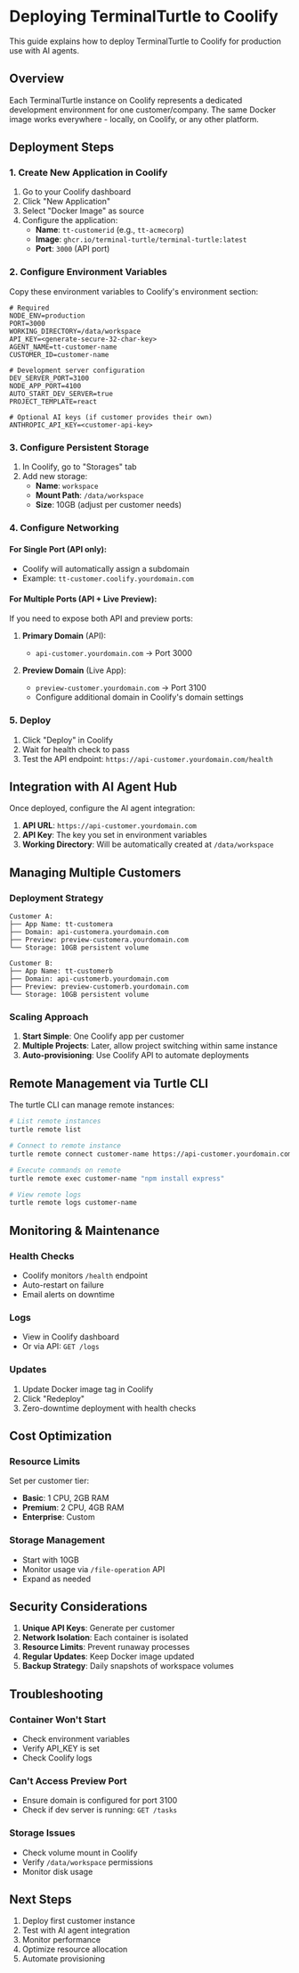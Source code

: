 # Deploying TerminalTurtle to Coolify

This guide explains how to deploy TerminalTurtle to Coolify for production use with AI agents.

## Overview

Each TerminalTurtle instance on Coolify represents a dedicated development environment for one customer/company. The same Docker image works everywhere - locally, on Coolify, or any other platform.

## Deployment Steps

### 1. Create New Application in Coolify

1. Go to your Coolify dashboard
2. Click "New Application"
3. Select "Docker Image" as source
4. Configure the application:
   - **Name**: `tt-customerid` (e.g., `tt-acmecorp`)
   - **Image**: `ghcr.io/terminal-turtle/terminal-turtle:latest`
   - **Port**: `3000` (API port)

### 2. Configure Environment Variables

Copy these environment variables to Coolify's environment section:

```env
# Required
NODE_ENV=production
PORT=3000
WORKING_DIRECTORY=/data/workspace
API_KEY=<generate-secure-32-char-key>
AGENT_NAME=tt-customer-name
CUSTOMER_ID=customer-name

# Development server configuration
DEV_SERVER_PORT=3100
NODE_APP_PORT=4100
AUTO_START_DEV_SERVER=true
PROJECT_TEMPLATE=react

# Optional AI keys (if customer provides their own)
ANTHROPIC_API_KEY=<customer-api-key>
```

### 3. Configure Persistent Storage

1. In Coolify, go to "Storages" tab
2. Add new storage:
   - **Name**: `workspace`
   - **Mount Path**: `/data/workspace`
   - **Size**: 10GB (adjust per customer needs)

### 4. Configure Networking

#### For Single Port (API only):
- Coolify will automatically assign a subdomain
- Example: `tt-customer.coolify.yourdomain.com`

#### For Multiple Ports (API + Live Preview):
If you need to expose both API and preview ports:

1. **Primary Domain** (API):
   - `api-customer.yourdomain.com` → Port 3000

2. **Preview Domain** (Live App):
   - `preview-customer.yourdomain.com` → Port 3100
   - Configure additional domain in Coolify's domain settings

### 5. Deploy

1. Click "Deploy" in Coolify
2. Wait for health check to pass
3. Test the API endpoint: `https://api-customer.yourdomain.com/health`

## Integration with AI Agent Hub

Once deployed, configure the AI agent integration:

1. **API URL**: `https://api-customer.yourdomain.com`
2. **API Key**: The key you set in environment variables
3. **Working Directory**: Will be automatically created at `/data/workspace`

## Managing Multiple Customers

### Deployment Strategy

```
Customer A:
├── App Name: tt-customera
├── Domain: api-customera.yourdomain.com
├── Preview: preview-customera.yourdomain.com
└── Storage: 10GB persistent volume

Customer B:
├── App Name: tt-customerb
├── Domain: api-customerb.yourdomain.com
├── Preview: preview-customerb.yourdomain.com
└── Storage: 10GB persistent volume
```

### Scaling Approach

1. **Start Simple**: One Coolify app per customer
2. **Multiple Projects**: Later, allow project switching within same instance
3. **Auto-provisioning**: Use Coolify API to automate deployments

## Remote Management via Turtle CLI

The turtle CLI can manage remote instances:

```bash
# List remote instances
turtle remote list

# Connect to remote instance
turtle remote connect customer-name https://api-customer.yourdomain.com <api-key>

# Execute commands on remote
turtle remote exec customer-name "npm install express"

# View remote logs
turtle remote logs customer-name
```

## Monitoring & Maintenance

### Health Checks
- Coolify monitors `/health` endpoint
- Auto-restart on failure
- Email alerts on downtime

### Logs
- View in Coolify dashboard
- Or via API: `GET /logs`

### Updates
1. Update Docker image tag in Coolify
2. Click "Redeploy"
3. Zero-downtime deployment with health checks

## Cost Optimization

### Resource Limits
Set per customer tier:
- **Basic**: 1 CPU, 2GB RAM
- **Premium**: 2 CPU, 4GB RAM
- **Enterprise**: Custom

### Storage Management
- Start with 10GB
- Monitor usage via `/file-operation` API
- Expand as needed

## Security Considerations

1. **Unique API Keys**: Generate per customer
2. **Network Isolation**: Each container is isolated
3. **Resource Limits**: Prevent runaway processes
4. **Regular Updates**: Keep Docker image updated
5. **Backup Strategy**: Daily snapshots of workspace volumes

## Troubleshooting

### Container Won't Start
- Check environment variables
- Verify API_KEY is set
- Check Coolify logs

### Can't Access Preview Port
- Ensure domain is configured for port 3100
- Check if dev server is running: `GET /tasks`

### Storage Issues
- Check volume mount in Coolify
- Verify `/data/workspace` permissions
- Monitor disk usage

## Next Steps

1. Deploy first customer instance
2. Test with AI agent integration
3. Monitor performance
4. Optimize resource allocation
5. Automate provisioning